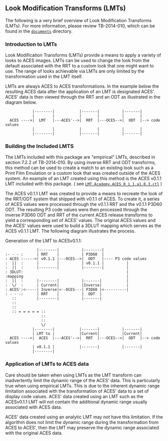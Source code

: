 ## Look Modification Transforms (LMTs) ##

The following is a very brief overview of Look Modification Transforms (LMTs). For more information, please review TB-2014-010, which can be found in the [`documents`](../../../documents) directory.

### Introduction to LMTs ###

Look Modification Transforms (LMTs) provide a means to apply a variety of looks to ACES images. LMTs can be used to change the look from the default associated with the RRT to a custom look that one might want to use. The range of looks achievable via LMTs are only limited by the transformation used in the LMT itself.

LMTs are always ACES to ACES transformations. In the example below the resulting ACES data after the application of an LMT is designated ACES'. ACES' data is then viewed through the RRT and an ODT as illustrated in the diagram below.  

                |--------|           |-------|          |-------|
                |        |           |       |          |       |
      ACES ---->|  LMT   |---ACES'-->|  RRT  |---OCES-->|  ODT  |--> code values
                |        |           |       |          |       |
                |--------|           |-------|          |-------| 

### Building the Included LMTS ###

The LMTs included with this package are "empirical" LMTs, described in section 7.2.2 of TB-2014-010. By using inverse RRT and ODT transforms, this method can be used to create a match to an existing look such as a Print Film Emulation or a custom look that was created outside of the ACES system. An example of an LMT created using this method is the ACES v0.1.1 LMT included with this package. ( see [`LMT.Academy.ACES_0_1_1.a1.0.3.ctl`](./LMT.Academy.ACES_0_1_1.a1.0.3.ctl) )

The ACES v0.1.1 LMT was created to provide a means to recreate the look of the RRT/ODT system that shipped with v0.1.1 of ACES.  To create it, a series of ACES values were processed through the v0.1.1 RRT and the v0.1.1 P3D60 ODT. The resulting P3 code values were then processed through the inverse P3D60 ODT and RRT of the current ACES release transforms to yield a corresponding set of ACES' values. The original ACES values and the ACES' values were used to build a 3DLUT mapping which serves as the ACES v0.1.1 LMT.  The following diagram illustrates the process.

Generation of the LMT to ACESv0.1.1:

                  |--------|          |--------|
    :- - - :      | RRT    |          | P3D60  |
    : ACES :----->| v0.1.1 |---OCES-->|  ODT   |---- P3 code values
    :  ||  :      |        |          | v0.1.1 |          |
    :  ||  :      |--------|          |--------|          |
    : 3DLUT:                                              |
    :mapping                                              |
    :  ||  :      |--------|          |-------|           |
    :  \/  :      | Current|          |Inverse|           |
    : ACES':<-----| Inverse|<--OCES---| P3D60 |<----------| 
    : - - -:      | RRT    |          |  ODT  |   
       ::         |--------|          |-------|        
       ::
       ::
       :: = = = = = ::
                    ::
                    ::
                    \/
                |--------|           |-------|          |-------|
                | LMT to |           |Current|          |Current|
      ACES ---->|  ACES  |---ACES'-->|  RRT  |---OCES-->|  ODT  |--> code values
                | v0.1.1 |           |-------|          |-------|
                |--------|


### Application of LMTs to ACES data ###
                
Care should be taken when using LMTs as the LMT transform can inadvertently limit the dynamic range of the ACES' data. This is particularly true when using empirical LMTs. This is due to the inherent dynamic range limitation associated with the transformation of ACES' data to a set of display code values. ACES' data created using an LMT such as the ACESv0.1.1 LMT will not contain the additional dynamic range usually associated with ACES data.

ACES' data created using an analytic LMT may not have this limitation. If the algorithm does not limit the dynamic range during the transformation from ACES to ACES', then the LMT may preserve the dynamic range associated with the original ACES data.